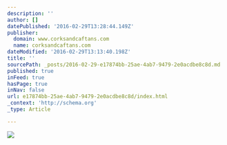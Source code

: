 ```yaml
---
description: ''
author: []
datePublished: '2016-02-29T13:28:44.149Z'
publisher:
  domain: www.corksandcaftans.com
  name: corksandcaftans.com
dateModified: '2016-02-29T13:13:40.198Z'
title: ''
sourcePath: _posts/2016-02-29-e17874bb-25ae-4ab7-9479-2e0acdbe8c8d.md
published: true
inFeed: true
hasPage: true
inNav: false
url: e17874bb-25ae-4ab7-9479-2e0acdbe8c8d/index.html
_context: 'http://schema.org'
_type: Article

---
```

![](http://www.corksandcaftans.com/wp-content/uploads/2009/03/beckham.jpg)